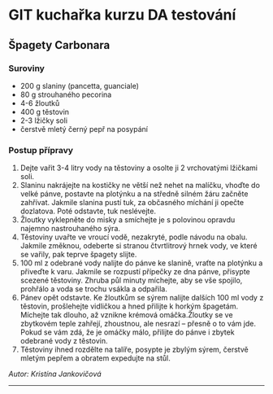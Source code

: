 # GIT kuchařka kurzu DA testování

## Špagety Carbonara

### Suroviny
* 200 g slaniny (pancetta, guanciale)
* 80 g strouhaného pecorina
* 4-6 žloutků
* 400 g těstovin
* 2-3 lžičky soli
* čerstvě mletý černý pepř na posypání

### Postup přípravy
1. Dejte vařit 3-4 litry vody na těstoviny a osolte ji 2 vrchovatými lžičkami soli.
2. Slaninu nakrájejte na kostičky ne větší než nehet na malíčku, vhoďte do velké pánve, postavte na plotýnku a na středně silném žáru začněte zahřívat. Jakmile slanina pustí tuk, za občasného míchání ji opečte dozlatova. Poté odstavte, tuk neslévejte.
3. Žloutky vyklepněte do misky a smíchejte je s polovinou opravdu najemno nastrouhaného sýra.
4. Těstoviny uvařte ve vroucí vodě, nezakryté, podle návodu na obalu. Jakmile změknou, odeberte si stranou čtvrtlitrový hrnek vody, ve které se vařily, pak teprve špagety slijte.
5. 100 ml z odebrané vody nalijte do pánve ke slanině, vraťte na plotýnku a přiveďte k varu. Jakmile se rozpustí přípečky ze dna pánve, přisypte scezené těstoviny. Zhruba půl minuty míchejte, aby se vše spojilo, prohřálo a voda se trochu vsákla a odpařila.
6. Pánev opět odstavte. Ke žloutkům se sýrem nalijte dalších 100 ml vody z těstovin, prošlehejte vidličkou a hned přilijte k horkým špagetám. Míchejte tak dlouho, až vznikne krémová omáčka.Žloutky se ve zbytkovém teple zahřejí, zhoustnou, ale nesrazí – přesně o to vám jde. Pokud se vám zdá, že je omáčky málo, přilijte do pánve i zbytek odebrané vody z těstovin.
7. Těstoviny ihned rozdělte na talíře, posypte je zbylým sýrem, čerstvě mletým pepřem a obratem expedujte na stůl.


_Autor: Kristína Jankovičová_

---
